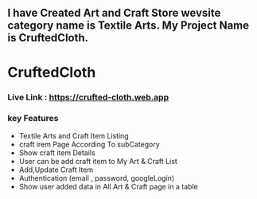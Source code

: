 

## I have Created Art and Craft Store wevsite category name is Textile Arts. My Project Name is CruftedCloth.
# CruftedCloth


### Live Link : https://crufted-cloth.web.app


### key Features


- Textile Arts and Craft Item Listing
- craft irem Page According To subCategory
- Show craft item Details 
- User can be add craft item to My Art & Craft List
- Add,Update Craft Item
- Authentication (email , password, googleLogin)
- Show user added data in All Art & Craft page in a table

